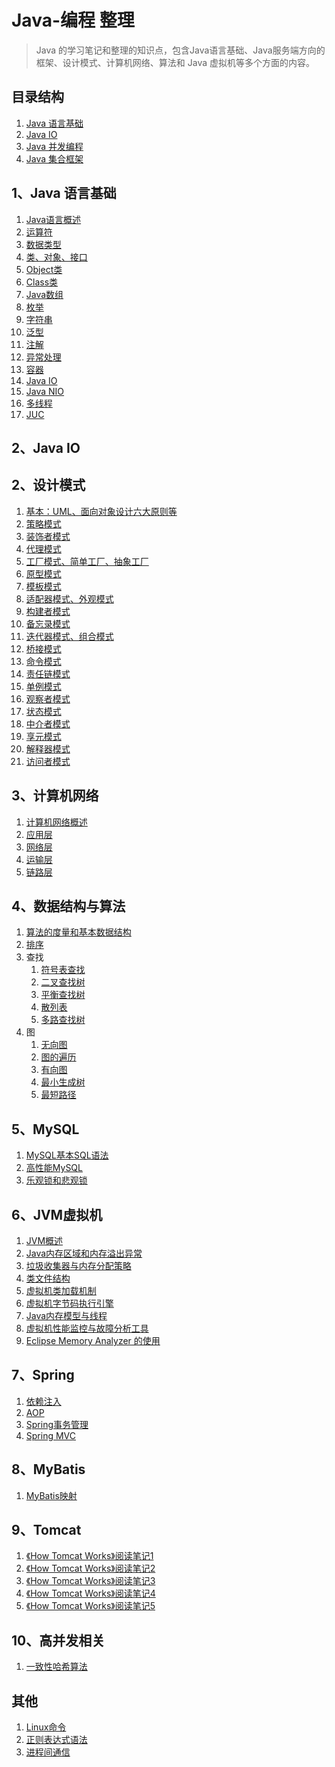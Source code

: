 # Java-编程 整理

> Java 的学习笔记和整理的知识点，包含Java语言基础、Java服务端方向的框架、设计模式、计算机网络、算法和 Java 虚拟机等多个方面的内容。

## 目录结构

1. <a href="#java">Java 语言基础</a>
2. <a href="#java_io">Java IO</a>
3. <a href="#java_con">Java 并发编程</a>
4. <a href="#java_collection">Java 集合框架</a>

<h2 id="java">1、Java 语言基础</h2>

1. [Java语言概述](https://github.com/Shouheng88/Java-Programming/blob/master/Java%E8%AF%AD%E8%A8%80/%E6%A6%82%E8%BF%B0.md)
2. [运算符](https://github.com/Shouheng88/Java-Programming/blob/master/Java%E8%AF%AD%E8%A8%80/%E8%BF%90%E7%AE%97%E7%AC%A6.md)
3. [数据类型](https://github.com/Shouheng88/Java-Programming/blob/master/Java%E8%AF%AD%E8%A8%80/%E6%95%B0%E6%8D%AE%E7%B1%BB%E5%9E%8B.md)
4. [类、对象、接口](https://github.com/Shouheng88/Java-Programming/blob/master/Java%E8%AF%AD%E8%A8%80/%E7%B1%BB%E3%80%81%E6%8E%A5%E5%8F%A3.md)
5. [Object类](https://github.com/Shouheng88/Java-Programming/blob/master/Java%E8%AF%AD%E8%A8%80/Object%E7%B1%BB.md)
6. [Class类](https://github.com/Shouheng88/Java-Programming/blob/master/Java%E8%AF%AD%E8%A8%80/Class%E7%B1%BB.md)
7. [Java数组](https://github.com/Shouheng88/Java-Programming/blob/master/Java%E8%AF%AD%E8%A8%80/%E6%95%B0%E7%BB%84.md)
8. [枚举](https://github.com/Shouheng88/Java-Programming/blob/master/Java%E8%AF%AD%E8%A8%80/%E6%9E%9A%E4%B8%BE.md)
9. [字符串](https://github.com/Shouheng88/Java-Programming/blob/master/Java%E8%AF%AD%E8%A8%80/%E5%AD%97%E7%AC%A6%E4%B8%B2.md)
10. [泛型](https://github.com/Shouheng88/Java-Programming/blob/master/Java%E8%AF%AD%E8%A8%80/%E6%B3%9B%E5%9E%8B.md)
11. [注解](https://github.com/Shouheng88/Java-Programming/blob/master/Java%E8%AF%AD%E8%A8%80/%E6%B3%A8%E8%A7%A3.md)
12. [异常处理](https://github.com/Shouheng88/Java-Programming/blob/master/Java%E8%AF%AD%E8%A8%80/%E5%BC%82%E5%B8%B8%E5%A4%84%E7%90%86.md)
13. [容器](https://github.com/Shouheng88/Java-Programming/blob/master/Java%E8%AF%AD%E8%A8%80/%E5%AE%B9%E5%99%A8.md)
14. [Java IO](https://github.com/Shouheng88/Java-Programming/blob/master/Java%E8%AF%AD%E8%A8%80/IO/Java%20IO.md)
15. [Java NIO](https://github.com/Shouheng88/Java-Programming/blob/master/Java%E8%AF%AD%E8%A8%80/IO/%E6%96%B0IO.md)
16. [多线程](https://github.com/Shouheng88/Java-Programming/blob/master/Java%E8%AF%AD%E8%A8%80/%E5%B9%B6%E5%8F%91/%E5%A4%9A%E7%BA%BF%E7%A8%8B.md)
17. [JUC](https://github.com/Shouheng88/Java-Programming/blob/master/Java%E8%AF%AD%E8%A8%80/%E5%B9%B6%E5%8F%91/JUC.md)

<h2 id="java_io">2、Java IO</h2>

## 2、设计模式

1. [基本：UML、面向对象设计六大原则等](https://github.com/Shouheng88/Java-Programming/blob/master/%E8%AE%BE%E8%AE%A1%E6%A8%A1%E5%BC%8F/1.%E5%9F%BA%E6%9C%AC.md)
2. [策略模式](https://github.com/Shouheng88/Java-Programming/blob/master/%E8%AE%BE%E8%AE%A1%E6%A8%A1%E5%BC%8F/2.%E7%AD%96%E5%92%AF%E6%A8%A1%E5%BC%8F.md)
3. [装饰者模式](https://github.com/Shouheng88/Java-Programming/blob/master/%E8%AE%BE%E8%AE%A1%E6%A8%A1%E5%BC%8F/3.%E8%A3%85%E9%A5%B0%E5%99%A8%E6%A8%A1%E5%BC%8F.md)
4. [代理模式](https://github.com/Shouheng88/Java-Programming/blob/master/%E8%AE%BE%E8%AE%A1%E6%A8%A1%E5%BC%8F/4.%E4%BB%A3%E7%90%86%E6%A8%A1%E5%BC%8F.md)
5. [工厂模式、简单工厂、抽象工厂](https://github.com/Shouheng88/Java-Programming/blob/master/%E8%AE%BE%E8%AE%A1%E6%A8%A1%E5%BC%8F/5.%E5%B7%A5%E5%8E%82%E6%A8%A1%E5%BC%8F.md)
6. [原型模式](https://github.com/Shouheng88/Java-Programming/blob/master/%E8%AE%BE%E8%AE%A1%E6%A8%A1%E5%BC%8F/6.%E5%8E%9F%E5%9E%8B%E6%A8%A1%E5%BC%8F.md)
7. [模板模式](https://github.com/Shouheng88/Java-Programming/blob/master/%E8%AE%BE%E8%AE%A1%E6%A8%A1%E5%BC%8F/7.%E6%A8%A1%E6%9D%BF%E6%A8%A1%E5%BC%8F.md)
8. [适配器模式、外观模式](https://github.com/Shouheng88/Java-Programming/blob/master/%E8%AE%BE%E8%AE%A1%E6%A8%A1%E5%BC%8F/8.%E9%80%82%E9%85%8D%E5%99%A8%E6%A8%A1%E5%BC%8F%E5%92%8C%E5%A4%96%E8%A7%82%E6%A8%A1%E5%BC%8F.md)
9. [构建者模式](https://github.com/Shouheng88/Java-Programming/blob/master/%E8%AE%BE%E8%AE%A1%E6%A8%A1%E5%BC%8F/9.%E6%9E%84%E5%BB%BA%E8%80%85%E6%A8%A1%E5%BC%8F.md)
10. [备忘录模式](https://github.com/Shouheng88/Java-Programming/blob/master/%E8%AE%BE%E8%AE%A1%E6%A8%A1%E5%BC%8F/10.%E5%A4%87%E5%BF%98%E5%BD%95%E6%A8%A1%E5%BC%8F.md)
11. [迭代器模式、组合模式](https://github.com/Shouheng88/Java-Programming/blob/master/%E8%AE%BE%E8%AE%A1%E6%A8%A1%E5%BC%8F/11.%E8%BF%AD%E4%BB%A3%E5%99%A8%E6%A8%A1%E5%BC%8F%E5%92%8C%E7%BB%84%E5%90%88%E6%A8%A1%E5%BC%8F.md)
12. [桥接模式](https://github.com/Shouheng88/Java-Programming/blob/master/%E8%AE%BE%E8%AE%A1%E6%A8%A1%E5%BC%8F/12.%E6%A1%A5%E6%8E%A5%E6%A8%A1%E5%BC%8F.md)
13. [命令模式](https://github.com/Shouheng88/Java-Programming/blob/master/%E8%AE%BE%E8%AE%A1%E6%A8%A1%E5%BC%8F/13.%E5%91%BD%E4%BB%A4%E6%A8%A1%E5%BC%8F.md)
14. [责任链模式](https://github.com/Shouheng88/Java-Programming/blob/master/%E8%AE%BE%E8%AE%A1%E6%A8%A1%E5%BC%8F/14.%E8%B4%A3%E4%BB%BB%E9%93%BE%E6%A8%A1%E5%BC%8F.md)
15. [单例模式](https://github.com/Shouheng88/Java-Programming/blob/master/%E8%AE%BE%E8%AE%A1%E6%A8%A1%E5%BC%8F/15.%E5%8D%95%E4%BE%8B%E6%A8%A1%E5%BC%8F.md)
16. [观察者模式](https://github.com/Shouheng88/Java-Programming/blob/master/%E8%AE%BE%E8%AE%A1%E6%A8%A1%E5%BC%8F/16.%E8%A7%82%E5%AF%9F%E8%80%85%E6%A8%A1%E5%BC%8F.md)
17. [状态模式](https://github.com/Shouheng88/Java-Programming/blob/master/%E8%AE%BE%E8%AE%A1%E6%A8%A1%E5%BC%8F/17.%E7%8A%B6%E6%80%81%E6%A8%A1%E5%BC%8F.md)
18. [中介者模式](https://github.com/Shouheng88/Java-Programming/blob/master/%E8%AE%BE%E8%AE%A1%E6%A8%A1%E5%BC%8F/18.%E4%B8%AD%E4%BB%8B%E8%80%85%E6%A8%A1%E5%BC%8F.md)
19. [享元模式](https://github.com/Shouheng88/Java-Programming/blob/master/%E8%AE%BE%E8%AE%A1%E6%A8%A1%E5%BC%8F/19.%E4%BA%AB%E5%85%83%E6%A8%A1%E5%BC%8F.md)
20. [解释器模式](https://github.com/Shouheng88/Java-Programming/blob/master/%E8%AE%BE%E8%AE%A1%E6%A8%A1%E5%BC%8F/20.%E8%A7%A3%E9%87%8A%E5%99%A8%E6%A8%A1%E5%BC%8F.md)
21. [访问者模式](https://github.com/Shouheng88/Java-Programming/blob/master/%E8%AE%BE%E8%AE%A1%E6%A8%A1%E5%BC%8F/21.%E8%AE%BF%E9%97%AE%E8%80%85%E6%A8%A1%E5%BC%8F.md)

## 3、计算机网络

1. [计算机网络概述](https://github.com/Shouheng88/Java-Programming/blob/master/%E8%AE%A1%E7%AE%97%E6%9C%BA%E7%BD%91%E7%BB%9C/%E6%A6%82%E8%BF%B0%20%E5%9B%A0%E7%89%B9%E7%BD%91.md)
2. [应用层](https://github.com/Shouheng88/Java-Programming/blob/master/%E8%AE%A1%E7%AE%97%E6%9C%BA%E7%BD%91%E7%BB%9C/%E5%BA%94%E7%94%A8%E5%B1%82.md)
3. [网络层](https://github.com/Shouheng88/Java-Programming/blob/master/%E8%AE%A1%E7%AE%97%E6%9C%BA%E7%BD%91%E7%BB%9C/%E7%BD%91%E7%BB%9C%E5%B1%82.md)
4. [运输层](https://github.com/Shouheng88/Java-Programming/blob/master/%E8%AE%A1%E7%AE%97%E6%9C%BA%E7%BD%91%E7%BB%9C/%E8%BF%90%E8%BE%93%E5%B1%82.md)
5. [链路层](https://github.com/Shouheng88/Java-Programming/blob/master/%E8%AE%A1%E7%AE%97%E6%9C%BA%E7%BD%91%E7%BB%9C/%E9%93%BE%E8%B7%AF%E5%B1%82.md)

## 4、数据结构与算法

1. [算法的度量和基本数据结构](https://github.com/Shouheng88/Java-Programming/blob/master/%E6%95%B0%E6%8D%AE%E7%BB%93%E6%9E%84%E4%B8%8E%E7%AE%97%E6%B3%95/1.%E5%9F%BA%E6%9C%AC%E6%95%B0%E6%8D%AE%E7%BB%93%E6%9E%84.md)
2. [排序](https://github.com/Shouheng88/Java-Programming/blob/master/%E6%95%B0%E6%8D%AE%E7%BB%93%E6%9E%84%E4%B8%8E%E7%AE%97%E6%B3%95/2.%E6%8E%92%E5%BA%8F.md)
3. 查找
	1. [符号表查找](https://github.com/Shouheng88/Java-Programming/blob/master/%E6%95%B0%E6%8D%AE%E7%BB%93%E6%9E%84%E4%B8%8E%E7%AE%97%E6%B3%95/3.1%20%E6%9F%A5%E6%89%BE-%E7%AC%A6%E5%8F%B7%E8%A1%A8%E6%9F%A5%E6%89%BE.md)
	2. [二叉查找树](https://github.com/Shouheng88/Java-Programming/blob/master/%E6%95%B0%E6%8D%AE%E7%BB%93%E6%9E%84%E4%B8%8E%E7%AE%97%E6%B3%95/3.2%20%E6%9F%A5%E6%89%BE-%E4%BA%8C%E5%8F%89%E6%9F%A5%E6%89%BE%E6%A0%91.md)
	3. [平衡查找树](https://github.com/Shouheng88/Java-Programming/blob/master/%E6%95%B0%E6%8D%AE%E7%BB%93%E6%9E%84%E4%B8%8E%E7%AE%97%E6%B3%95/3.3%20%E6%9F%A5%E6%89%BE-%E5%B9%B3%E8%A1%A1%E6%9F%A5%E6%89%BE%E6%A0%91.md)
	4. [散列表](https://github.com/Shouheng88/Java-Programming/blob/master/%E6%95%B0%E6%8D%AE%E7%BB%93%E6%9E%84%E4%B8%8E%E7%AE%97%E6%B3%95/3.4%20%E6%9F%A5%E6%89%BE-%E6%95%A3%E5%88%97%E8%A1%A8.md)
	5. [多路查找树](https://github.com/Shouheng88/Java-Programming/blob/master/%E6%95%B0%E6%8D%AE%E7%BB%93%E6%9E%84%E4%B8%8E%E7%AE%97%E6%B3%95/3.5%20%E6%9F%A5%E6%89%BE-%E5%A4%9A%E8%B7%AF%E6%9F%A5%E6%89%BE%E6%A0%91.md)
4. 图
	1. [无向图](https://github.com/Shouheng88/Java-Programming/blob/master/%E6%95%B0%E6%8D%AE%E7%BB%93%E6%9E%84%E4%B8%8E%E7%AE%97%E6%B3%95/4.1%20%E5%9B%BE-%E6%9C%89%E5%90%91%E5%9B%BE.md)
	2. [图的遍历](https://github.com/Shouheng88/Java-Programming/blob/master/%E6%95%B0%E6%8D%AE%E7%BB%93%E6%9E%84%E4%B8%8E%E7%AE%97%E6%B3%95/4.2%20%E5%9B%BE-%E5%9B%BE%E7%9A%84%E9%81%8D%E5%8E%86.md)
	3. [有向图](https://github.com/Shouheng88/Java-Programming/blob/master/%E6%95%B0%E6%8D%AE%E7%BB%93%E6%9E%84%E4%B8%8E%E7%AE%97%E6%B3%95/4.3%20%E5%9B%BE-%E6%9C%89%E5%90%91%E5%9B%BE.md)
	4. [最小生成树](https://github.com/Shouheng88/Java-Programming/blob/master/%E6%95%B0%E6%8D%AE%E7%BB%93%E6%9E%84%E4%B8%8E%E7%AE%97%E6%B3%95/4.4%20%E5%9B%BE-%E6%9C%80%E5%B0%8F%E7%94%9F%E6%88%90%E6%A0%91.md)
	5. [最短路径](https://github.com/Shouheng88/Java-Programming/blob/master/%E6%95%B0%E6%8D%AE%E7%BB%93%E6%9E%84%E4%B8%8E%E7%AE%97%E6%B3%95/4.5%20%E5%9B%BE-%E6%9C%80%E7%9F%AD%E8%B7%AF%E5%BE%84.md)

## 5、MySQL

1. [MySQL基本SQL语法](https://github.com/Shouheng88/Java-Programming/blob/master/MySQL/MySQL%E5%9F%BA%E7%A1%80%E7%9F%A5%E8%AF%86.md)
2. [高性能MySQL](https://github.com/Shouheng88/Java-Programming/blob/master/MySQL/%E9%AB%98%E6%80%A7%E8%83%BDMySQL.md)
3. [乐观锁和悲观锁](https://github.com/Shouheng88/Java-Programming/blob/master/MySQL/%E4%B9%90%E8%A7%82%E9%94%81%E5%92%8C%E6%82%B2%E8%A7%82%E9%94%81.md)

## 6、JVM虚拟机

1. [JVM概述](https://github.com/Shouheng88/Java-Programming/blob/master/JVM/1.Java%E5%9F%BA%E6%9C%AC%E6%A6%82%E8%BF%B0.md)
2. [Java内存区域和内存溢出异常](https://github.com/Shouheng88/Java-Programming/blob/master/JVM/2.Java%E5%86%85%E5%AD%98%E5%8C%BA%E5%9F%9F%E5%92%8C%E5%86%85%E5%AD%98%E6%BA%A2%E5%87%BA%E5%BC%82%E5%B8%B8.md)
3. [垃圾收集器与内存分配策略](https://github.com/Shouheng88/Java-Programming/blob/master/JVM/3.%E5%9E%83%E5%9C%BE%E6%94%B6%E9%9B%86%E5%99%A8%E4%B8%8E%E5%86%85%E5%AD%98%E5%88%86%E9%85%8D%E7%AD%96%E7%95%A5.md)
4. [类文件结构](https://github.com/Shouheng88/Java-Programming/blob/master/JVM/5.%E7%B1%BB%E6%96%87%E4%BB%B6%E7%BB%93%E6%9E%84.md)
5. [虚拟机类加载机制](https://github.com/Shouheng88/Java-Programming/blob/master/JVM/6.%E8%99%9A%E6%8B%9F%E6%9C%BA%E7%B1%BB%E5%8A%A0%E8%BD%BD%E6%9C%BA%E5%88%B6.md)
6. [虚拟机字节码执行引擎](https://github.com/Shouheng88/Java-Programming/blob/master/JVM/7.%E8%99%9A%E6%8B%9F%E6%9C%BA%E5%AD%97%E8%8A%82%E7%A0%81%E6%89%A7%E8%A1%8C%E5%BC%95%E6%93%8E.md)
7. [Java内存模型与线程](https://github.com/Shouheng88/Java-Programming/blob/master/JVM/8.Java%E5%86%85%E5%AD%98%E6%A8%A1%E5%9E%8B%E4%B8%8E%E7%BA%BF%E7%A8%8B.md)
8. [虚拟机性能监控与故障分析工具](https://github.com/Shouheng88/Java-Programming/blob/master/JVM/4.%E8%99%9A%E6%8B%9F%E6%9C%BA%E6%80%A7%E8%83%BD%E7%9B%91%E6%8E%A7%E4%B8%8E%E6%95%85%E9%9A%9C%E5%88%86%E6%9E%90%E5%B7%A5%E5%85%B7.md)
9. [Eclipse Memory Analyzer 的使用](https://github.com/Shouheng88/Java-Programming/blob/master/JVM/Eclipse%20Memory%20Analyzer%20%E4%BD%BF%E7%94%A8.md)

## 7、Spring

1. [依赖注入](https://github.com/Shouheng88/Java-Programming/blob/master/Spring/Bean%E6%B3%A8%E5%85%A5.md)
2. [AOP](https://github.com/Shouheng88/Java-Programming/blob/master/Spring/AOP.md)
3. [Spring事务管理](https://github.com/Shouheng88/Java-Programming/blob/master/Spring/Spring%E4%BA%8B%E5%8A%A1%E7%AE%A1%E7%90%86.md)
4. [Spring MVC](https://github.com/Shouheng88/Java-Programming/blob/master/Spring/Spring%20MVC.md)

## 8、MyBatis

1. [MyBatis映射](https://github.com/Shouheng88/Java-Programming/blob/master/MyBatis/MyBatis%E6%98%A0%E5%B0%84.md)

## 9、Tomcat

1. [《How Tomcat Works》阅读笔记1](https://github.com/Shouheng88/Java-Programming/blob/master/Tomcat/%E3%80%8AHow%20Tomcat%20Works%E3%80%8B%E9%98%85%E8%AF%BB%E7%AC%94%E8%AE%B01.md)
2. [《How Tomcat Works》阅读笔记2](https://github.com/Shouheng88/Java-Programming/blob/master/Tomcat/%E3%80%8AHow%20Tomcat%20Works%E3%80%8B%E9%98%85%E8%AF%BB%E7%AC%94%E8%AE%B02.md)
3. [《How Tomcat Works》阅读笔记3](https://github.com/Shouheng88/Java-Programming/blob/master/Tomcat/%E3%80%8AHow%20Tomcat%20Works%E3%80%8B%E9%98%85%E8%AF%BB%E7%AC%94%E8%AE%B03.md)
4. [《How Tomcat Works》阅读笔记4](https://github.com/Shouheng88/Java-Programming/blob/master/Tomcat/%E3%80%8AHow%20Tomcat%20Works%E3%80%8B%E9%98%85%E8%AF%BB%E7%AC%94%E8%AE%B04.md)
5. [《How Tomcat Works》阅读笔记5](https://github.com/Shouheng88/Java-Programming/blob/master/Tomcat/%E3%80%8AHow%20Tomcat%20Works%E3%80%8B%E9%98%85%E8%AF%BB%E7%AC%94%E8%AE%B05.md)

## 10、高并发相关

1. [一致性哈希算法](https://github.com/Shouheng88/Java-Programming/blob/master/%E9%AB%98%E5%B9%B6%E5%8F%91%E7%9B%B8%E5%85%B3/%E4%B8%80%E8%87%B4%E6%80%A7%E5%93%88%E5%B8%8C%E7%AE%97%E6%B3%95.md)

## 其他

1. [Linux命令](https://github.com/Shouheng88/Java-Programming/blob/master/linux%E5%91%BD%E4%BB%A4.md)
2. [正则表达式语法](https://github.com/Shouheng88/Java-Programming/blob/master/%E6%AD%A3%E5%88%99%E8%A1%A8%E8%BE%BE%E5%BC%8F.md)
3. [进程间通信](https://github.com/Shouheng88/Java-Programming/blob/master/%E8%BF%9B%E7%A8%8B%E9%97%B4%E9%80%9A%E4%BF%A1.md)